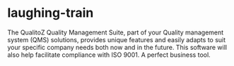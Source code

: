 # laughing-train
The QualitoZ Quality Management Suite, part of your Quality management system (QMS) solutions, provides unique features and easily adapts to suit your specific company needs both now and in the future. This software will also help facilitate compliance with ISO 9001. A perfect business tool.
